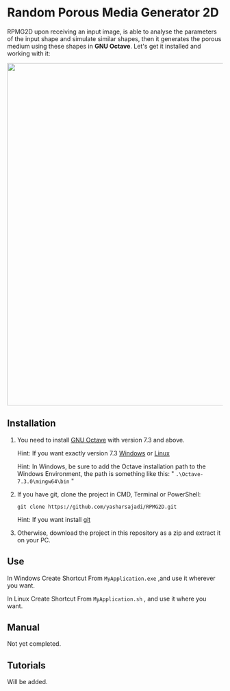 # Random Porous Media Generator 2D
RPMG2D upon receiving an input image, is able to analyse the parameters of the input shape and simulate similar shapes, then it generates the porous medium using these shapes in **GNU Octave**.
Let's get it installed and working with it:

<p align="center">
  <img src="https://github.com/yasharsajadi/RPMG2D/blob/master/A%20Sample.png" width="800">
</p>


## Installation
1. You need to install [GNU Octave](https://octave.org/download) with version 7.3 and above.
	
	Hint: If you want exactly version 7.3 [Windows](https://ftp.gnu.org/gnu/octave/windows/) or [Linux](https://ftp.gnu.org/gnu/octave/)
	
	Hint: In Windows, be sure to add the Octave installation path to the Windows Environment, the path is something like this:
	" `.\Octave-7.3.0\mingw64\bin` "
2. If you have git, clone the project in CMD, Terminal or PowerShell:
	
	```
	git clone https://github.com/yasharsajadi/RPMG2D.git
	```
	Hint: If you want install [git](https://git-scm.com/downloads)
3. Otherwise, download the project in this repository as a zip and extract it on your PC.

## Use
In Windows
Create Shortcut From `MyApplication.exe` ,and use it wherever you want.

In Linux
Create Shortcut From `MyApplication.sh` , and use it where you want.

## Manual
Not yet completed.

## Tutorials
Will be added.
